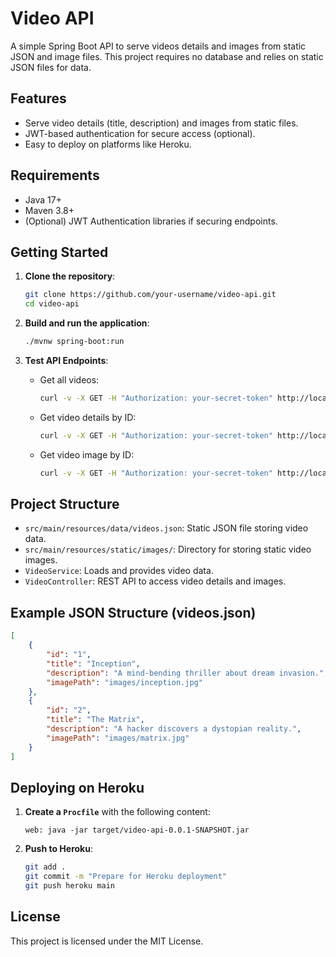 # Video API

A simple Spring Boot API to serve videos details and images from static JSON and image files. This project requires no database and relies on static JSON files for data.

## Features

- Serve video details (title, description) and images from static files.
- JWT-based authentication for secure access (optional).
- Easy to deploy on platforms like Heroku.

## Requirements

- Java 17+
- Maven 3.8+
- (Optional) JWT Authentication libraries if securing endpoints.

## Getting Started

1. **Clone the repository**:
   ```bash
   git clone https://github.com/your-username/video-api.git
   cd video-api
   ```

2. **Build and run the application**:
   ```bash
   ./mvnw spring-boot:run
   ```

3. **Test API Endpoints**:

   - Get all videos:
     ```bash
     curl -v -X GET -H "Authorization: your-secret-token" http://localhost:8082/videos

   - Get video details by ID:
     ```bash
     curl -v -X GET -H "Authorization: your-secret-token" http://localhost:8082/videos/{id}
     ```

   - Get video image by ID:
     ```bash
     curl -v -X GET -H "Authorization: your-secret-token" http://localhost:8082/videos/image/{id} --output image.jpg
     ```

## Project Structure

- `src/main/resources/data/videos.json`: Static JSON file storing video data.
- `src/main/resources/static/images/`: Directory for storing static video images.
- `VideoService`: Loads and provides video data.
- `VideoController`: REST API to access video details and images.

## Example JSON Structure (videos.json)

```json
[
    {
        "id": "1",
        "title": "Inception",
        "description": "A mind-bending thriller about dream invasion.",
        "imagePath": "images/inception.jpg"
    },
    {
        "id": "2",
        "title": "The Matrix",
        "description": "A hacker discovers a dystopian reality.",
        "imagePath": "images/matrix.jpg"
    }
]
```

## Deploying on Heroku

1. **Create a `Procfile`** with the following content:
   ```
   web: java -jar target/video-api-0.0.1-SNAPSHOT.jar
   ```

2. **Push to Heroku**:
   ```bash
   git add .
   git commit -m "Prepare for Heroku deployment"
   git push heroku main
   ```

## License

This project is licensed under the MIT License.
